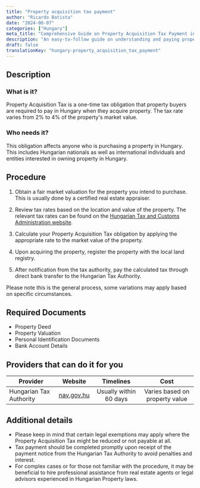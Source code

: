 ```yaml
---
title: "Property acquisition tax payment"
author: "Ricardo Batista"
date: "2024-06-07"
categories: ["Hungary"]
meta_title: "Comprehensive Guide on Property Acquisition Tax Payment in Hungary"
description: "An easy-to-follow guide on understanding and paying property acquisition taxes in Hungary"
draft: false
translationKey: "hungary-property_acquisition_tax_payment"
---
```


## Description
### What is it?
Property Acquisition Tax is a one-time tax obligation that property buyers are required to pay in Hungary when they acquire property. The tax rate varies from 2% to 4% of the property's market value. 

### Who needs it?
This obligation affects anyone who is purchasing a property in Hungary. This includes Hungarian nationals as well as international individuals and entities interested in owning property in Hungary.

## Procedure

1. Obtain a fair market valuation for the property you intend to purchase. This is usually done by a certified real estate appraiser.

2. Review tax rates based on the location and value of the property. The relevant tax rates can be found on the [Hungarian Tax and Customs Administration website](https://nav.gov.hu/).

3. Calculate your Property Acquisition Tax obligation by applying the appropriate rate to the market value of the property.

4. Upon acquiring the property, register the property with the local land registry.

5. After notification from the tax authority, pay the calculated tax through direct bank transfer to the Hungarian Tax Authority. 

Please note this is the general process, some variations may apply based on specific circumstances.

## Required Documents

- Property Deed
- Property Valuation
- Personal Identification Documents
- Bank Account Details

## Providers that can do it for you

| Provider        |     Website     |     Timelines    |       Cost      |
| --------------- | --------------- |  :-------------: | :-------------: |
| Hungarian Tax Authority      |  [nav.gov.hu](https://nav.gov.hu/)       |      Usually within 60 days      |        Varies based on property value       |  

## Additional details

- Please keep in mind that certain legal exemptions may apply where the Property Acquisition Tax might be reduced or not payable at all. 
- Tax payment should be completed promptly upon receipt of the payment notice from the Hungarian Tax Authority to avoid penalties and interest.
- For complex cases or for those not familiar with the procedure, it may be beneficial to hire professional assistance from real estate agents or legal advisors experienced in Hungarian Property laws.